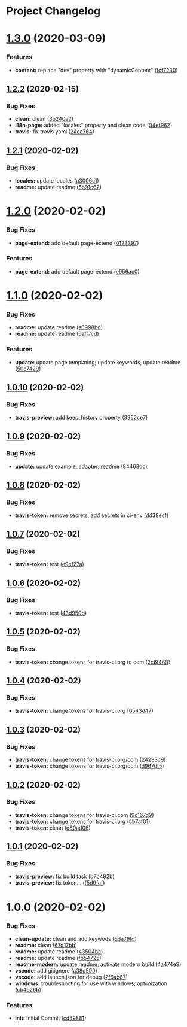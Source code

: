 # Project Changelog

# [1.3.0](https://github.com/GrabarzUndPartner/nuxt-page-generator-helper/compare/v1.2.2...v1.3.0) (2020-03-09)


### Features

* **content:** replace "dev" property with "dynamicContent" ([fcf7230](https://github.com/GrabarzUndPartner/nuxt-page-generator-helper/commit/fcf723064be0121a18e550b6ac4ec098449416d9))

## [1.2.2](https://github.com/GrabarzUndPartner/nuxt-page-generator-helper/compare/v1.2.1...v1.2.2) (2020-02-15)


### Bug Fixes

* **clean:** clean ([3b240e2](https://github.com/GrabarzUndPartner/nuxt-page-generator-helper/commit/3b240e2ae192df6efbbb07d228270ca1bd8bbe9b))
* **i18n-page:** added "locales" property and clean code ([04ef962](https://github.com/GrabarzUndPartner/nuxt-page-generator-helper/commit/04ef962a06ff8d6072cc6993b232136dcf147b8f))
* **travis:** fix travis yaml ([24ca764](https://github.com/GrabarzUndPartner/nuxt-page-generator-helper/commit/24ca764fa4bcf64303ece9bbb8eba4255778d923))

## [1.2.1](https://github.com/GrabarzUndPartner/nuxt-page-generator-helper/compare/v1.2.0...v1.2.1) (2020-02-02)


### Bug Fixes

* **locales:** update locales ([a3006c1](https://github.com/GrabarzUndPartner/nuxt-page-generator-helper/commit/a3006c19f131d429af24af7b8fbefc8c1551798d))
* **readme:** update readme ([5b91c62](https://github.com/GrabarzUndPartner/nuxt-page-generator-helper/commit/5b91c62467f710c110f497c4c33ff587222fe409))

# [1.2.0](https://github.com/GrabarzUndPartner/nuxt-page-generator-helper/compare/v1.1.0...v1.2.0) (2020-02-02)


### Bug Fixes

* **page-extend:** add default page-extend ([0123397](https://github.com/GrabarzUndPartner/nuxt-page-generator-helper/commit/01233979f5887aee4322c73748fd41724f62aadf))


### Features

* **page-extend:** add default page-extend ([e956ac0](https://github.com/GrabarzUndPartner/nuxt-page-generator-helper/commit/e956ac0e59d985bde10e1da2e4ce05aa510a63a0))

# [1.1.0](https://github.com/GrabarzUndPartner/nuxt-page-generator-helper/compare/v1.0.10...v1.1.0) (2020-02-02)


### Bug Fixes

* **readme:** update readme ([a6998bd](https://github.com/GrabarzUndPartner/nuxt-page-generator-helper/commit/a6998bd9b3ebe5f16e82917cf7d9cd0df53381f9))
* **readme:** update readme ([5aff7cd](https://github.com/GrabarzUndPartner/nuxt-page-generator-helper/commit/5aff7cd0c38a00ef71958c5bb0290b310eca0b63))


### Features

* **update:** update page templating; update keywords, update readme ([50c7429](https://github.com/GrabarzUndPartner/nuxt-page-generator-helper/commit/50c742993d97912a906fd0be1b0b79c136bc9eaa))

## [1.0.10](https://github.com/GrabarzUndPartner/nuxt-page-generator-helper/compare/v1.0.9...v1.0.10) (2020-02-02)


### Bug Fixes

* **travis-preview:** add keep_history property ([8952ce7](https://github.com/GrabarzUndPartner/nuxt-page-generator-helper/commit/8952ce727ac3caa3bb37c2b5720330c0f8e95eaf))

## [1.0.9](https://github.com/GrabarzUndPartner/nuxt-page-generator-helper/compare/v1.0.8...v1.0.9) (2020-02-02)


### Bug Fixes

* **update:** update example; adapter; readme ([84463dc](https://github.com/GrabarzUndPartner/nuxt-page-generator-helper/commit/84463dce28266389794e65beb03560a616391d47))

## [1.0.8](https://github.com/GrabarzUndPartner/nuxt-page-generator-helper/compare/v1.0.7...v1.0.8) (2020-02-02)


### Bug Fixes

* **travis-token:** remove secrets, add secrets in ci-env ([dd38ecf](https://github.com/GrabarzUndPartner/nuxt-page-generator-helper/commit/dd38ecf8260c6800e2721ee12e722ba57c9047af))

## [1.0.7](https://github.com/GrabarzUndPartner/nuxt-page-generator-helper/compare/v1.0.6...v1.0.7) (2020-02-02)


### Bug Fixes

* **travis-token:** test ([e9ef27a](https://github.com/GrabarzUndPartner/nuxt-page-generator-helper/commit/e9ef27acda169ef301fc078d2188c10cd756eca8))

## [1.0.6](https://github.com/GrabarzUndPartner/nuxt-page-generator-helper/compare/v1.0.5...v1.0.6) (2020-02-02)


### Bug Fixes

* **travis-token:** test ([43d950d](https://github.com/GrabarzUndPartner/nuxt-page-generator-helper/commit/43d950df83c78ef4202a28590ed7e6d3e8420b63))

## [1.0.5](https://github.com/GrabarzUndPartner/nuxt-page-generator-helper/compare/v1.0.4...v1.0.5) (2020-02-02)


### Bug Fixes

* **travis-token:** change tokens for travis-ci.org to com ([2c6f460](https://github.com/GrabarzUndPartner/nuxt-page-generator-helper/commit/2c6f46033dbc6fe5d399ba51bc04908b782a729b))

## [1.0.4](https://github.com/GrabarzUndPartner/nuxt-page-generator-helper/compare/v1.0.3...v1.0.4) (2020-02-02)


### Bug Fixes

* **travis-token:** change tokens for travis-ci.org ([6543d47](https://github.com/GrabarzUndPartner/nuxt-page-generator-helper/commit/6543d4727d0de450603f0cea72c4e26790ff09d2))

## [1.0.3](https://github.com/GrabarzUndPartner/nuxt-page-generator-helper/compare/v1.0.2...v1.0.3) (2020-02-02)


### Bug Fixes

* **travis-token:** change tokens for travis-ci.org/com ([24233c9](https://github.com/GrabarzUndPartner/nuxt-page-generator-helper/commit/24233c9b43a2c4d8b0898daf7566a05786713938))
* **travis-token:** change tokens for travis-ci.org/com ([d967df5](https://github.com/GrabarzUndPartner/nuxt-page-generator-helper/commit/d967df5a72db458c72b00cdfd2ce1a023e23e16e))

## [1.0.2](https://github.com/GrabarzUndPartner/nuxt-page-generator-helper/compare/v1.0.1...v1.0.2) (2020-02-02)


### Bug Fixes

* **travis-token:** change tokens for travis-ci.com ([9c167d9](https://github.com/GrabarzUndPartner/nuxt-page-generator-helper/commit/9c167d95d01002704f1c8743868fd2ec67de4027))
* **travis-token:** change tokens for travis-ci.org ([5b7af01](https://github.com/GrabarzUndPartner/nuxt-page-generator-helper/commit/5b7af016fd0b0bce2c9a413e84b92e74c5ce660e))
* **travis-token:** clean ([d80ad06](https://github.com/GrabarzUndPartner/nuxt-page-generator-helper/commit/d80ad06d8351fd1513fdc7c9bcdbbd313170ba22))

## [1.0.1](https://github.com/GrabarzUndPartner/nuxt-page-generator-helper/compare/v1.0.0...v1.0.1) (2020-02-02)


### Bug Fixes

* **travis-preview:** fix build task ([b7b492b](https://github.com/GrabarzUndPartner/nuxt-page-generator-helper/commit/b7b492babda47c6e5f19a1f8c7620703184219d3))
* **travis-preview:** fix token… ([f5d9faf](https://github.com/GrabarzUndPartner/nuxt-page-generator-helper/commit/f5d9faf1af2a1f569d0806f0f87d98a39f4e50d5))

# 1.0.0 (2020-02-02)


### Bug Fixes

* **clean-update:** clean and add keywods ([6da79fd](https://github.com/GrabarzUndPartner/nuxt-page-generator-helper/commit/6da79fd5f789fc0ff5e90b0e1edaa12565d4457a))
* **readme:** clean ([67d17bb](https://github.com/GrabarzUndPartner/nuxt-page-generator-helper/commit/67d17bbc4c37b4d238ccb489944753932e4d032d))
* **readme:** update readme ([43504bc](https://github.com/GrabarzUndPartner/nuxt-page-generator-helper/commit/43504bc1f5f29aefd69e0e9e71bfcc8d08633b6c))
* **readme:** update readme ([fb54725](https://github.com/GrabarzUndPartner/nuxt-page-generator-helper/commit/fb547258e206e52b5db17eb74b44854fad4af169))
* **readme-modern:** update readme; activate modern build ([4a474e9](https://github.com/GrabarzUndPartner/nuxt-page-generator-helper/commit/4a474e9e4ce7d986d9adddf7e7fa40d62cfd6168))
* **vscode:** add gitignore ([a38d599](https://github.com/GrabarzUndPartner/nuxt-page-generator-helper/commit/a38d599976f6cf020feb6fad64b9d5bbf26453dc))
* **vscode:** add launch.json for debug ([2f6ab67](https://github.com/GrabarzUndPartner/nuxt-page-generator-helper/commit/2f6ab6718ac6c5c053052a26c1b89f4eea9083ea))
* **windows:** troubleshooting for use with windows; optimization ([cb4e26b](https://github.com/GrabarzUndPartner/nuxt-page-generator-helper/commit/cb4e26b43773da7ac98427767d2ab2817b672535))


### Features

* **init:** Initial Commit ([cd59881](https://github.com/GrabarzUndPartner/nuxt-page-generator-helper/commit/cd59881ca5749e40c27cc26515a143f92b6a0604))

